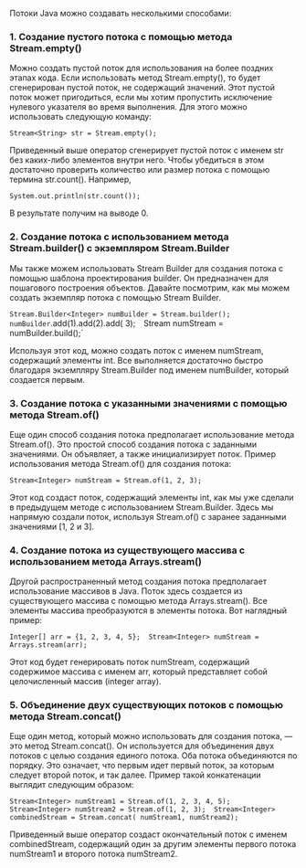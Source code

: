 Потоки Java можно создавать несколькими способами:

### 1. Создание пустого потока с помощью метода Stream.empty()

Можно создать пустой поток для использования на более поздних этапах кода. Если использовать метод Stream.empty(), то будет сгенерирован пустой поток, не содержащий значений. Этот пустой поток может пригодиться, если мы хотим пропустить исключение нулевого указателя во время выполнения. Для этого можно использовать следующую команду:

`Stream<String> str = Stream.empty();`

Приведенный выше оператор сгенерирует пустой поток с именем str без каких-либо элементов внутри него. Чтобы убедиться в этом достаточно проверить количество или размер потока с помощью термина str.count(). Например,

`System.out.println(str.count());`

В результате получим на выводе 0.

### 2. Создание потока с использованием метода Stream.builder() с экземпляром Stream.Builder

Мы также можем использовать Stream Builder для создания потока с помощью шаблона проектирования builder. Он предназначен для пошагового построения объектов. Давайте посмотрим, как мы можем создать экземпляр потока с помощью Stream Builder.

`Stream.Builder<Integer> numBuilder = Stream.builder(); `
`numBuilder`.add(1).add(2).add( 3);` 
`Stream<Integer> numStream = numBuilder.build();`

Используя этот код, можно создать поток с именем numStream, содержащий элементы int. Все выполняется достаточно быстро благодаря экземпляру Stream.Builder под именем numBuilder, который создается первым.

### 3. Создание потока с указанными значениями с помощью метода Stream.of()


Еще один способ создания потока предполагает использование метода Stream.of(). Это простой способ создания потока с заданными значениями. Он объявляет, а также инициализирует поток. Пример использования метода Stream.of() для создания потока:

`Stream<Integer> numStream = Stream.of(1, 2, 3);`

Этот код создаст поток, содержащий элементы int, как мы уже сделали в предыдущем методе с использованием Stream.Builder. Здесь мы напрямую создали поток, используя Stream.of() с заранее заданными значениями [1, 2 и 3].

### 4. Создание потока из существующего массива с использованием метода Arrays.stream()

Другой распространенный метод создания потока предполагает использование массивов в Java. Поток здесь создается из существующего массива с помощью метода Arrays.stream(). Все элементы массива преобразуются в элементы потока. Вот наглядный пример:

`Integer[] arr = {1, 2, 3, 4, 5};  Stream<Integer> numStream = Arrays.stream(arr);`

Этот код будет генерировать поток numStream, содержащий содержимое массива с именем arr, который представляет собой целочисленный массив (integer array).

### 5. Объединение двух существующих потоков с помощью метода Stream.concat()

Еще один метод, который можно использовать для создания потока, — это метод Stream.concat(). Он используется для объединения двух потоков с целью создания единого потока. Оба потока объединяются по порядку. Это означает, что первым идет первый поток, за которым следует второй поток, и так далее. Пример такой конкатенации выглядит следующим образом:

`Stream<Integer> numStream1 = Stream.of(1, 2, 3, 4, 5);  Stream<Integer> numStream2 = Stream.of(1, 2, 3);  Stream<Integer> combinedStream = Stream.concat( numStream1, numStream2);`

Приведенный выше оператор создаст окончательный поток с именем combinedStream, содержащий один за другим элементы первого потока numStream1 и второго потока numStream2.